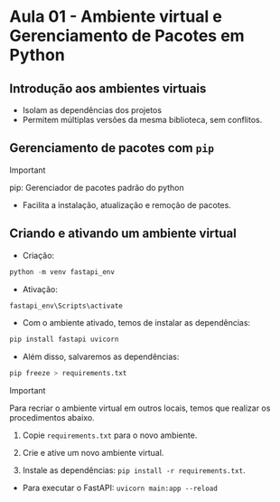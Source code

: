 # Aula 01 - Ambiente virtual e Gerenciamento de Pacotes em Python


## Introdução aos ambientes virtuais
* Isolam as dependências dos projetos
* Permitem múltiplas versões da mesma biblioteca, sem conflitos.

## Gerenciamento de pacotes com `pip`
> [!IMPORTANT]
> pip: Gerenciador de pacotes padrão do python
* Facilita a instalação, atualização e remoção de pacotes.

## Criando e ativando um ambiente virtual 

* Criação:
```python
python -m venv fastapi_env
```

* Ativação:

```python
fastapi_env\Scripts\activate
```

* Com o ambiente ativado, temos de instalar as dependências:

```python
pip install fastapi uvicorn
```

* Além disso, salvaremos as dependências:
```python
pip freeze > requirements.txt
```

> [!IMPORTANT]
> Para recriar o ambiente virtual em outros locais, temos que realizar os procedimentos abaixo.

1. Copie `requirements.txt` para o novo ambiente.

2. Crie e ative um novo ambiente virtual.

3. Instale as dependências: `pip install -r requirements.txt`.

* Para executar o FastAPI:
`uvicorn main:app --reload`